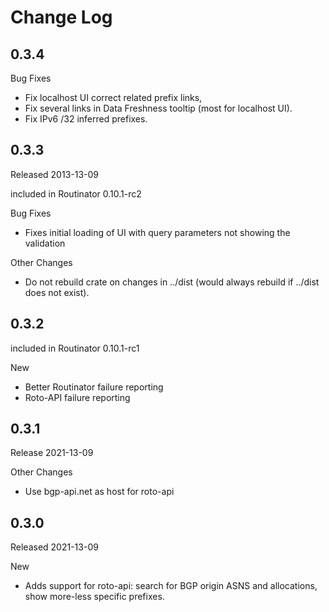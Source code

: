 # Change Log

## 0.3.4

Bug Fixes

* Fix localhost UI correct related prefix links,
* Fix several links in Data Freshness tooltip (most for localhost UI).
* Fix IPv6 /32 inferred prefixes.

## 0.3.3

Released 2013-13-09

included in Routinator 0.10.1-rc2

Bug Fixes

* Fixes initial loading of UI with query parameters not showing the validation

Other Changes

* Do not rebuild crate on changes in ../dist (would always rebuild if ../dist does not exist).

## 0.3.2

included in Routinator 0.10.1-rc1

New

* Better Routinator failure reporting
* Roto-API failure reporting


## 0.3.1

Release 2021-13-09

Other Changes

* Use bgp-api.net as host for roto-api

## 0.3.0

Released 2021-13-09

New

* Adds support for roto-api: search for BGP origin ASNS and allocations, show more-less specific prefixes.

